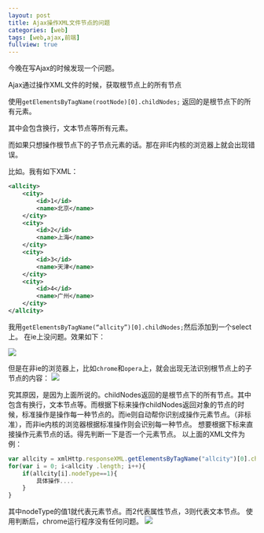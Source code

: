 ```yaml
---
layout: post
title: Ajax操作XML文件节点的问题
categories: [web]
tags: [web,ajax,前端]
fullview: true
---
```


今晚在写Ajax的时候发现一个问题。

Ajax通过操作XML文件的时候，获取根节点上的所有节点

使用`getElementsByTagName(rootNode)[0].childNodes;`
返回的是根节点下的所有元素。

其中会包含换行，文本节点等所有元素。

而如果只想操作根节点下的子节点元素的话。那在非IE内核的浏览器上就会出现错误。

比如。我有如下XML：
```XML
<allcity>
    <city>
		<id>1</id>
		<name>北京</name>
	</city>
	<city>
		<id>2</id>
		<name>上海</name>
	</city>
	<city>
		<id>3</id>
		<name>天津</name>
	</city>
	<city>
		<id>4</id>
		<name>广州</name>
	</city>
</allcity>
```

我用`getElementsByTagName(“allcity”)[0].childNodes;`然后添加到一个select上。
在ie上没问题。效果如下：

![](http://gulup.github.io/public/img/20120610/1.png)

但是在非ie的浏览器上，比如`chrome`和`opera`上，就会出现无法识别根节点上的子节点的内容：
![](http://gulup.github.io/public/img/20120610/2.png)

究其原因，是因为上面所说的。childNodes返回的是根节点下的所有节点。其中包含有换行，文本节点等。而根据下标来操作childNodes返回对象的节点的时候，标准操作是操作每一种节点的。而ie则自动帮你识别成操作元素节点。（非标准），而非ie内核的浏览器根据标准操作则会识别每一种节点。
想要根据下标来直接操作元素节点的话。得先判断一下是否一个元素节点。
以上面的XML文件为例：

```javascript
var allcity = xmlHttp.responseXML.getElementsByTagName("allcity")[0].childNodes;
for(var i = 0; i<allcity .length; i++){
    if(allcity[i].nodeType==1){
        具体操作....
    }
}
```
其中nodeType的值1就代表元素节点。而2代表属性节点，3则代表文本节点。
使用判断后，chrome运行程序没有任何问题。
![](http://gulup.github.io/public/img/20120610/3.png)